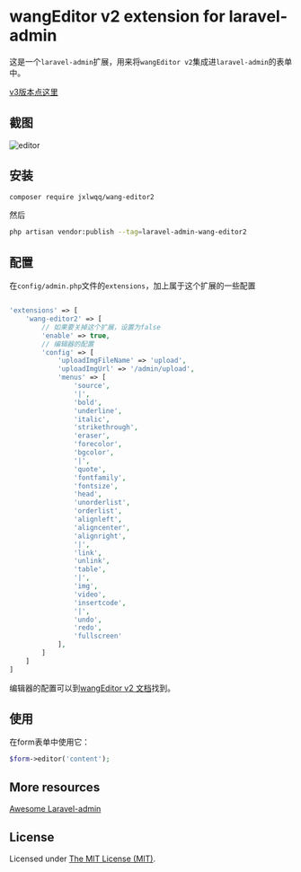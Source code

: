 wangEditor v2 extension for laravel-admin
======

这是一个`laravel-admin`扩展，用来将`wangEditor v2`集成进`laravel-admin`的表单中。

[v3版本点这里](https://github.com/laravel-admin-extensions/wangEditor)

## 截图

![editor](https://user-images.githubusercontent.com/2421068/49418548-abeb3c00-f7bd-11e8-9746-14916f8d8fa4.png)
## 安装

```bash
composer require jxlwqq/wang-editor2
```

然后
```bash
php artisan vendor:publish --tag=laravel-admin-wang-editor2
```

## 配置

在`config/admin.php`文件的`extensions`，加上属于这个扩展的一些配置
```php

'extensions' => [
    'wang-editor2' => [
        // 如果要关掉这个扩展，设置为false
        'enable' => true,
        // 编辑器的配置
        'config' => [
            'uploadImgFileName' => 'upload',
            'uploadImgUrl' => '/admin/upload',
            'menus' => [
                'source',
                '|',
                'bold',
                'underline',
                'italic',
                'strikethrough',
                'eraser',
                'forecolor',
                'bgcolor',
                '|',
                'quote',
                'fontfamily',
                'fontsize',
                'head',
                'unorderlist',
                'orderlist',
                'alignleft',
                'aligncenter',
                'alignright',
                '|',
                'link',
                'unlink',
                'table',
                '|',
                'img',
                'video',
                'insertcode',
                '|',
                'undo',
                'redo',
                'fullscreen'
            ],
        ]
    ]
]

```

编辑器的配置可以到[wangEditor v2 文档](https://www.kancloud.cn/wangfupeng/wangeditor2/113961)找到。


## 使用

在form表单中使用它：
```php
$form->editor('content');
```
## More resources
[Awesome Laravel-admin](https://github.com/jxlwqq/awesome-laravel-admin)

## License
Licensed under [The MIT License (MIT)](LICENSE).
